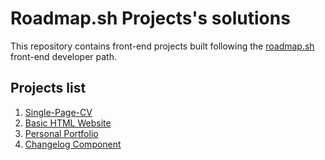 # Roadmap.sh Projects's solutions 

This repository contains front-end projects built following the <a href="https://roadmap.sh/">roadmap.sh</a> front-end developer path.

## Projects list

<ol>
  <li><a href="https://roadmap.sh/projects/single-page-cv">Single-Page-CV</a></li>
  <li><a href="https://roadmap.sh/projects/basic-html-website">Basic HTML Website</a></li>
  <li><a href="https://roadmap.sh/projects/portfolio-website">Personal Portfolio</a></li>
  <li><a href="https://roadmap.sh/projects/changelog-component">Changelog Component</a></li>
</ol>
